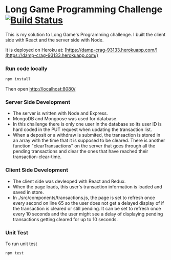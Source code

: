 # Long Game Programming Challenge  [![Build Status](https://travis-ci.org/debelopumento/long-game-challenge.svg?branch=master)](https://travis-ci.org/debelopumento/long-game-challenge)

This is my solution to Long Game's Programming challenge. I built the client side with React and the server side with Node.

It is deployed on Heroku at: [https://damp-crag-93133.herokuapp.com/](https://damp-crag-93133.herokuapp.com/)

### Run code locally
```sh
npm install
```
Then open [http://localhost:8080/](http://localhost:8080/)


### Server Side Development
- The server is written with Node and Express.
- MongoDB and Mongoose was used for database.
- In this challenge there is only one user in the database so its user ID is hard coded in the PUT request when updating the transaction list.
- When a deposit or a withdraw is submited, the transaction is stored in an array with the time that it is supposed to be cleared. There is another function "clearTransactions" on the server that goes through all the pending transactions and clear the ones that have reached their transaction-clear-time.


### Client Side Development
- The client side was devleoped with React and Redux.
- When the page loads, this user's transaction information is loaded and saved in store.
- In ./src/components/transactions.js, the page is set to refresh once every second on line 65 so the user does not get a delayed display of if the transaction is cleared or still pending. It can be set to refresh once every 10 seconds and the user might see a delay of displaying pending transactions getting cleared for up to 10 seconds.


### Unit Test
To run unit test
```sh
npm test
```